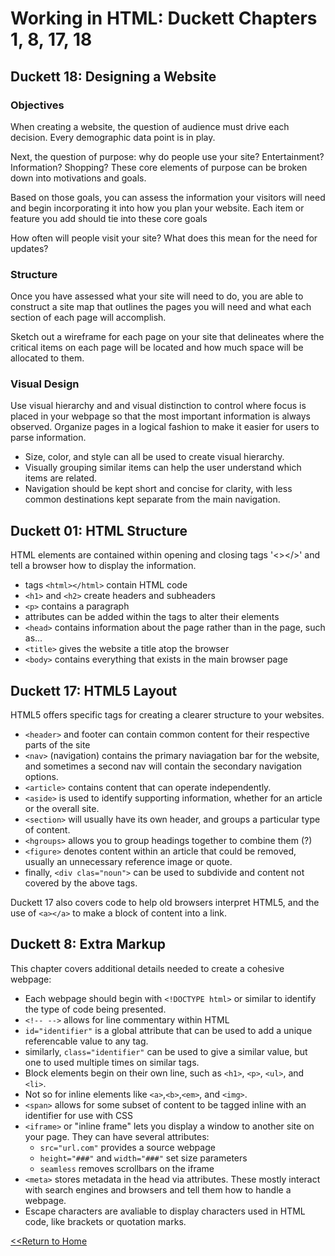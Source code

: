 # Working in HTML: Duckett Chapters 1, 8, 17, 18

## Duckett 18: Designing a Website

### Objectives
When creating a website, the question of audience must drive each decision. Every demographic data point is in play. 

Next, the question of purpose: why do people use your site? Entertainment? Information? Shopping? These core elements of purpose can be broken down into motivations and goals. 

Based on those goals, you can assess the information your visitors will need and begin incorporating it into how you plan your website. Each item or feature you add should tie into these core goals

How often will people visit your site? What does this mean for the need for updates? 

### Structure
Once you have assessed what your site will need to do, you are able to construct a site map that outlines the pages you will need and what each section of each page will accomplish. 

Sketch out a wireframe for each page on your site that delineates where the critical items on each page will be located and how much space will be allocated to them. 

### Visual Design
Use visual hierarchy and and visual distinction to control where focus is placed in your webpage so that the most important information is always observed. Organize pages in a logical fashion to make it easier for users to parse information. 
- Size, color, and style can all be used to create visual hierarchy. 
- Visually grouping similar items can help the user understand which items are related.
- Navigation should be kept short and concise for clarity, with less common destinations kept separate from the main navigation. 

## Duckett 01: HTML Structure
HTML elements are contained within opening and closing tags '<></>' and tell a browser how to display the information. 
- tags `<html></html>` contain HTML code
- `<h1>` and `<h2>` create headers and subheaders
- `<p>` contains a paragraph
- attributes can be added within the tags to alter their elements
- `<head>` contains information about the page rather than in the page, such as...
- `<title>` gives the website a title atop the browser
- `<body>` contains everything that exists in the main browser page

## Duckett 17: HTML5 Layout
HTML5 offers specific tags for creating a clearer structure to your websites. 
- `<header>` and footer can contain common content for their respective parts of the site
- `<nav>` (navigation) contains the primary naviagation bar for the website, and sometimes a second nav will contain the secondary navigation options. 
- `<article>` contains content that can operate independently. 
- `<aside>` is used to identify supporting information, whether for an article or the overall site.
- `<section>` will usually have its own header, and groups a particular type of content. 
- `<hgroups>` allows you to group headings together to combine them (?)
- `<figure>` denotes content within an article that could be removed, usually an unnecessary reference image or quote. 
- finally, `<div clas="noun">` can be used to subdivide and content not covered by the above tags. 

Duckett 17 also covers code to help old browsers interpret HTML5, and the use of `<a></a>` to make a block of content into a link. 

## Duckett 8: Extra Markup
This chapter covers additional details needed to create a cohesive webpage:
- Each webpage should begin with `<!DOCTYPE html>` or similar to identify the type of code being presented. 
- `<!-- -->` allows for line commentary within HTML
- `id="identifier"` is a global attribute that can be used to add a unique referencable value to any tag. 
- similarly, `class="identifier"` can be used to give a similar value, but one to used multiple times on similar tags. 
- Block elements begin on their own line, such as `<h1>`, `<p>`, `<ul>`, and `<li>`. 
- Not so for inline elements like `<a>`,`<b>`,`<em>`, and `<img>`.
- `<span>` allows for some subset of content to be tagged inline with an identifier for use with CSS
- `<iframe>` or "inline frame" lets you display a window to another site on your page. They can have several attributes: 
  *  `src="url.com"` provides a source webpage
  * `height="###"` and `width="###"` set size parameters
  * `seamless` removes scrollbars on the iframe
- `<meta>` stores metadata in the head via attributes. These mostly interact with search engines and browsers and tell them how to handle a webpage. 
- Escape characters are avaliable to display characters used in HTML code, like brackets or quotation marks. 


[<<Return to Home](../README.md)